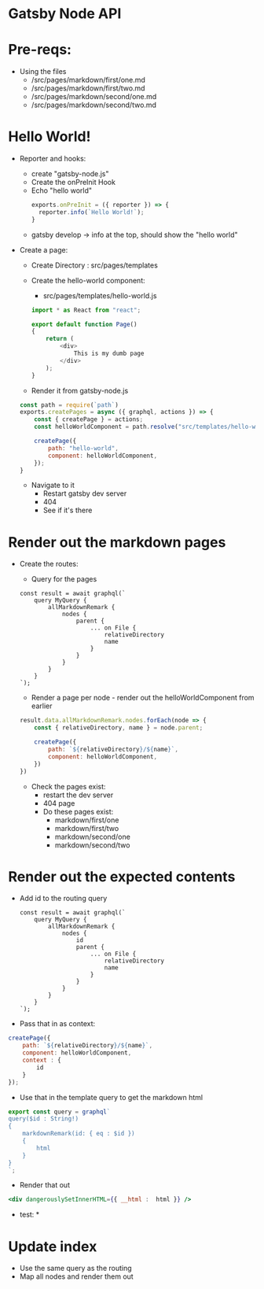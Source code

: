 # Gatsby Node API

# Pre-reqs:
* Using the files
    * /src/pages/markdown/first/one.md
    * /src/pages/markdown/first/two.md
    * /src/pages/markdown/second/one.md
    * /src/pages/markdown/second/two.md

# Hello World!
* Reporter and hooks: 
    * create "gatsby-node.js"
    * Create the onPreInit Hook
    * Echo "hello world"
        ```js
        exports.onPreInit = ({ reporter }) => {
          reporter.info(`Hello World!`);
        }
        ```
    * gatsby develop -> info at the top, should show the "hello world"

* Create a page:
    * Create Directory : src/pages/templates
    * Create the hello-world component:
        * src/pages/templates/hello-world.js
        ```js
        import * as React from "react";

        export default function Page()
        {
            return (
                <div>
                    This is my dumb page
                </div>
            );
        }
        ```

    * Render it from gatsby-node.js
    ```js
    const path = require(`path`)
    exports.createPages = async ({ graphql, actions }) => {
        const { createPage } = actions;
        const helloWorldComponent = path.resolve("src/templates/hello-world.js");

        createPage({
            path: "hello-world",
            component: helloWorldComponent,
        });
    }
    ```

    * Navigate to it
        * Restart gatsby dev server
        * 404
        * See if it's there

# Render out the markdown pages
* Create the routes:
    * Query for the pages
    ```
    const result = await graphql(`
        query MyQuery {
            allMarkdownRemark {
                nodes {
                    parent {
                        ... on File {
                            relativeDirectory
                            name
                        }
                    }
                }
            }
        }
    `);

    ```

    * Render a page per node - render out the helloWorldComponent from earlier
    ```js
    result.data.allMarkdownRemark.nodes.forEach(node => {
        const { relativeDirectory, name } = node.parent;

        createPage({
            path: `${relativeDirectory}/${name}`,
            component: helloWorldComponent,
        })
    })
    ```

    * Check the pages exist:
        * restart the dev server
        * 404 page
        * Do these pages exist:
            * markdown/first/one
            * markdown/first/two
            * markdown/second/one
            * markdown/second/two

# Render out the expected contents
* Add id to the routing query
    ```
    const result = await graphql(`
        query MyQuery {
            allMarkdownRemark {
                nodes {
                    id
                    parent {
                        ... on File {
                            relativeDirectory
                            name
                        }
                    }
                }
            }
        }
    `);

    ```

* Pass that in as context:
```js
createPage({
    path: `${relativeDirectory}/${name}`,
    component: helloWorldComponent,
    context : {
        id
    }
});
```

* Use that in the template query to get the markdown html
```js
export const query = graphql`
query($id : String!)
{
    markdownRemark(id: { eq : $id })
    {
        html
    }
}
`;
```

* Render that out
```jsx
<div dangerouslySetInnerHTML={{ __html :  html }} />
```

* test:
    * 

# Update index 
* Use the same query as the routing
* Map all nodes and render them out
